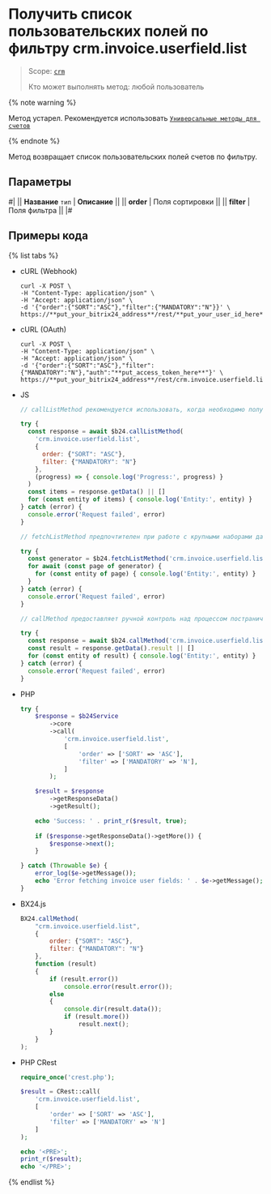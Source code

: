 # Получить список пользовательских полей по фильтру crm.invoice.userfield.list

> Scope: [`crm`](../../../scopes/permissions.md)
>
> Кто может выполнять метод: любой пользователь

{% note warning %}

Метод устарел. Рекомендуется использовать  [`Универсальные методы для счетов`](../../universal/invoice.md)

{% endnote %}

Метод возвращает список пользовательских полей счетов по фильтру.

## Параметры

#|
|| **Название**
`тип` | **Описание** ||
|| **order** | Поля сортировки ||
|| **filter** | Поля фильтра  ||
|#

## Примеры кода

{% list tabs %}

- cURL (Webhook)

    ```http
    curl -X POST \
    -H "Content-Type: application/json" \
    -H "Accept: application/json" \
    -d '{"order":{"SORT":"ASC"},"filter":{"MANDATORY":"N"}}' \
    https://**put_your_bitrix24_address**/rest/**put_your_user_id_here**/**put_your_webhook_here**/crm.invoice.userfield.list
    ```

- cURL (OAuth)

    ```http
    curl -X POST \
    -H "Content-Type: application/json" \
    -H "Accept: application/json" \
    -d '{"order":{"SORT":"ASC"},"filter":{"MANDATORY":"N"},"auth":"**put_access_token_here**"}' \
    https://**put_your_bitrix24_address**/rest/crm.invoice.userfield.list
    ```

- JS


    ```js
    // callListMethod рекомендуется использовать, когда необходимо получить весь набор списочных данных и объём записей относительно невелик (до примерно 1000 элементов). Метод загружает все данные сразу, что может привести к высокой нагрузке на память при работе с большими объемами.
    
    try {
      const response = await $b24.callListMethod(
        'crm.invoice.userfield.list',
        {
          order: {"SORT": "ASC"},
          filter: {"MANDATORY": "N"}
        },
        (progress) => { console.log('Progress:', progress) }
      )
      const items = response.getData() || []
      for (const entity of items) { console.log('Entity:', entity) }
    } catch (error) {
      console.error('Request failed', error)
    }
    
    // fetchListMethod предпочтителен при работе с крупными наборами данных. Метод реализует итеративную выборку с использованием генератора, что позволяет обрабатывать данные по частям и эффективно использовать память.
    
    try {
      const generator = $b24.fetchListMethod('crm.invoice.userfield.list', { order: {"SORT": "ASC"}, filter: {"MANDATORY": "N"} }, 'ID')
      for await (const page of generator) {
        for (const entity of page) { console.log('Entity:', entity) }
      }
    } catch (error) {
      console.error('Request failed', error)
    }
    
    // callMethod предоставляет ручной контроль над процессом постраничного получения данных через параметр start. Подходит для сценариев, где требуется точное управление пакетами запросов. Однако при больших объемах данных может быть менее эффективным по сравнению с fetchListMethod.
    
    try {
      const response = await $b24.callMethod('crm.invoice.userfield.list', { order: {"SORT": "ASC"}, filter: {"MANDATORY": "N"} }, 0)
      const result = response.getData().result || []
      for (const entity of result) { console.log('Entity:', entity) }
    } catch (error) {
      console.error('Request failed', error)
    }
    ```

- PHP


    ```php
    try {
        $response = $b24Service
            ->core
            ->call(
                'crm.invoice.userfield.list',
                [
                    'order' => ['SORT' => 'ASC'],
                    'filter' => ['MANDATORY' => 'N'],
                ]
            );
    
        $result = $response
            ->getResponseData()
            ->getResult();
    
        echo 'Success: ' . print_r($result, true);
        
        if ($response->getResponseData()->getMore()) {
            $response->next();
        }
    
    } catch (Throwable $e) {
        error_log($e->getMessage());
        echo 'Error fetching invoice user fields: ' . $e->getMessage();
    }
    ```

- BX24.js

    ```js
    BX24.callMethod(
        "crm.invoice.userfield.list",
        {
            order: {"SORT": "ASC"},
            filter: {"MANDATORY": "N"}
        },
        function (result)
        {
            if (result.error())
                console.error(result.error());
            else
            {
                console.dir(result.data());
                if (result.more())
                    result.next();
            }
        }
    );
    ```

- PHP CRest

    ```php
    require_once('crest.php');

    $result = CRest::call(
        'crm.invoice.userfield.list',
        [
            'order' => ['SORT' => 'ASC'],
            'filter' => ['MANDATORY' => 'N']
        ]
    );

    echo '<PRE>';
    print_r($result);
    echo '</PRE>';
    ```

{% endlist %}